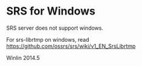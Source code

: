# SRS for Windows

SRS server does not support windows.

For srs-librtmp on windows, read https://github.com/ossrs/srs/wiki/v1_EN_SrsLibrtmp

Winlin 2014.5
